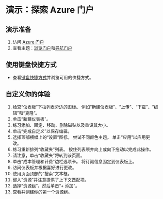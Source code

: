 # <a name="demonstration-explore-the-azure-portal"></a>演示：探索 Azure 门户

## <a name="prepare-for-the-demo"></a>演示准备

1. 访问 [Azure 门户](https://portal.azure.com/#home)
1. 查看主题：[浏览门户](https://docs.microsoft.com/azure/azure-portal/azure-portal-overview#getting-around-the-portal)和[导航门户](https://docs.microsoft.com/learn/modules/tour-azure-portal/3-navigate-the-portal) 

## <a name="using-keyboard-shortcuts"></a>使用键盘快捷方式

- 查看[键盘快捷方式](https://docs.microsoft.com/azure/azure-portal/azure-portal-keyboard-shortcuts#actions)并浏览可用的快捷方式。


## <a name="customize-your-experience"></a>自定义你的体验

1. 检查“仪表板”下拉列表旁边的图标。 例如“新建仪表板”、“上传”、“下载”、“编辑”和“克隆”。 
1. 单击“新建仪表板”。
1. 练习添加、固定、移动、删除磁贴以及重设其大小。 
1. 单击“完成自定义”以保存编辑。
1. 选择顶部横幅上的“设置”图标。 尝试不同颜色主题。 单击“应用”以应用更改。
1. 练习重新排列“收藏夹”列表。 按住列表项并向上或向下拖动以完成此操作。
1. 请注意，单击“收藏夹”将转到该页面。 
1. 单击“成本管理和计费”边栏选项卡。 将订阅信息固定到仪表板上。
1. 访问仪表板并根据喜好进行更改。 
1. 使用页面顶部的“搜索”文本框。
1. 键入“资源”并注意提供了上下文匹配项。
1. 选择“资源组”，然后单击“+ 添加”。
1. 查看并创建你的第一个资源组。 